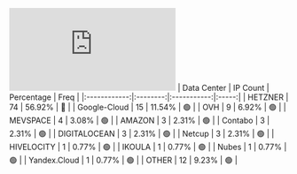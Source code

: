![Diagramm](https://github.com/obajay/StateSync-snapshots/blob/main/Projects/Umee/1/README.md)
| Data Center | IP Count | Percentage | Freq |
|:------------:|:--------:|:-----------:|:-----:|
| HETZNER | 74 | 56.92% | 🔴 |
| Google-Cloud | 15 | 11.54% | 🟢 |
| OVH | 9 | 6.92% | 🟢 |
| MEVSPACE | 4 | 3.08% | 🟢 |
| AMAZON | 3 | 2.31% | 🟢 |
| Contabo | 3 | 2.31% | 🟢 |
| DIGITALOCEAN | 3 | 2.31% | 🟢 |
| Netcup | 3 | 2.31% | 🟢 |
| HIVELOCITY | 1 | 0.77% | 🟢 |
| IKOULA | 1 | 0.77% | 🟢 |
| Nubes | 1 | 0.77% | 🟢 |
| Yandex.Cloud | 1 | 0.77% | 🟢 |
| OTHER | 12 | 9.23% | 🟢 |
